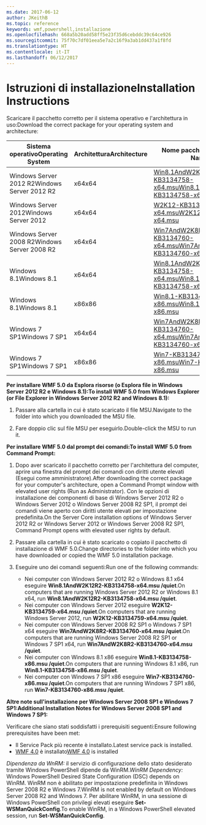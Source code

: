 ```yaml
---
ms.date: 2017-06-12
author: JKeithB
ms.topic: reference
keywords: wmf,powershell,installazione
ms.openlocfilehash: 668a5b20add58ff5e23f35d6cebddc39c64ce926
ms.sourcegitcommit: 75f70c7df01eea5e7a2c16f9a3ab1dd437a1f8fd
ms.translationtype: HT
ms.contentlocale: it-IT
ms.lasthandoff: 06/12/2017
---
```

# <a name="installation-instructions"></a><span data-ttu-id="0bd0d-102">Istruzioni di installazione</span><span class="sxs-lookup"><span data-stu-id="0bd0d-102">Installation Instructions</span></span>

<span data-ttu-id="0bd0d-103">Scaricare il pacchetto corretto per il sistema operativo e l'architettura in uso:</span><span class="sxs-lookup"><span data-stu-id="0bd0d-103">Download the correct package for your operating system and architecture:</span></span>

| <span data-ttu-id="0bd0d-104">Sistema operativo</span><span class="sxs-lookup"><span data-stu-id="0bd0d-104">Operating System</span></span>       | <span data-ttu-id="0bd0d-105">Architettura</span><span class="sxs-lookup"><span data-stu-id="0bd0d-105">Architecture</span></span> | <span data-ttu-id="0bd0d-106">Nome pacchetto</span><span class="sxs-lookup"><span data-stu-id="0bd0d-106">Package Name</span></span>              | 
|------------------------|--------------|---------------------------| 
| <span data-ttu-id="0bd0d-107">Windows Server 2012 R2</span><span class="sxs-lookup"><span data-stu-id="0bd0d-107">Windows Server 2012 R2</span></span> | <span data-ttu-id="0bd0d-108">x64</span><span class="sxs-lookup"><span data-stu-id="0bd0d-108">x64</span></span>      | [<span data-ttu-id="0bd0d-109">Win8.1AndW2K12R2-KB3134758-x64.msu</span><span class="sxs-lookup"><span data-stu-id="0bd0d-109">Win8.1AndW2K12R2-KB3134758-x64.msu</span></span>](http://go.microsoft.com/fwlink/?LinkId=717507) | 
| <span data-ttu-id="0bd0d-110">Windows Server 2012</span><span class="sxs-lookup"><span data-stu-id="0bd0d-110">Windows Server 2012</span></span>    | <span data-ttu-id="0bd0d-111">x64</span><span class="sxs-lookup"><span data-stu-id="0bd0d-111">x64</span></span>      | [<span data-ttu-id="0bd0d-112">W2K12-KB3134759-x64.msu</span><span class="sxs-lookup"><span data-stu-id="0bd0d-112">W2K12-KB3134759-x64.msu</span></span>](http://go.microsoft.com/fwlink/?LinkId=717506) | 
| <span data-ttu-id="0bd0d-113">Windows Server 2008 R2</span><span class="sxs-lookup"><span data-stu-id="0bd0d-113">Windows Server 2008 R2</span></span> | <span data-ttu-id="0bd0d-114">x64</span><span class="sxs-lookup"><span data-stu-id="0bd0d-114">x64</span></span>      | [<span data-ttu-id="0bd0d-115">Win7AndW2K8R2-KB3134760-x64.msu</span><span class="sxs-lookup"><span data-stu-id="0bd0d-115">Win7AndW2K8R2-KB3134760-x64.msu</span></span>](http://go.microsoft.com/fwlink/?LinkId=717504) |
| <span data-ttu-id="0bd0d-116">Windows 8.1</span><span class="sxs-lookup"><span data-stu-id="0bd0d-116">Windows 8.1</span></span>            | <span data-ttu-id="0bd0d-117">x64</span><span class="sxs-lookup"><span data-stu-id="0bd0d-117">x64</span></span>          | [<span data-ttu-id="0bd0d-118">Win8.1AndW2K12R2-KB3134758-x64.msu</span><span class="sxs-lookup"><span data-stu-id="0bd0d-118">Win8.1AndW2K12R2-KB3134758-x64.msu</span></span>](http://go.microsoft.com/fwlink/?LinkId=717507) |
| <span data-ttu-id="0bd0d-119">Windows 8.1</span><span class="sxs-lookup"><span data-stu-id="0bd0d-119">Windows 8.1</span></span>            | <span data-ttu-id="0bd0d-120">x86</span><span class="sxs-lookup"><span data-stu-id="0bd0d-120">x86</span></span>          | [<span data-ttu-id="0bd0d-121">Win8.1-KB3134758-x86.msu</span><span class="sxs-lookup"><span data-stu-id="0bd0d-121">Win8.1-KB3134758-x86.msu</span></span>](http://go.microsoft.com/fwlink/?LinkID=717963) |
| <span data-ttu-id="0bd0d-122">Windows 7 SP1</span><span class="sxs-lookup"><span data-stu-id="0bd0d-122">Windows 7 SP1</span></span>          | <span data-ttu-id="0bd0d-123">x64</span><span class="sxs-lookup"><span data-stu-id="0bd0d-123">x64</span></span>          | [<span data-ttu-id="0bd0d-124">Win7AndW2K8R2-KB3134760-x64.msu</span><span class="sxs-lookup"><span data-stu-id="0bd0d-124">Win7AndW2K8R2-KB3134760-x64.msu</span></span>](http://go.microsoft.com/fwlink/?LinkId=717504) |
| <span data-ttu-id="0bd0d-125">Windows 7 SP1</span><span class="sxs-lookup"><span data-stu-id="0bd0d-125">Windows 7 SP1</span></span>          | <span data-ttu-id="0bd0d-126">x86</span><span class="sxs-lookup"><span data-stu-id="0bd0d-126">x86</span></span>          | [<span data-ttu-id="0bd0d-127">Win7-KB3134760-x86.msu</span><span class="sxs-lookup"><span data-stu-id="0bd0d-127">Win7-KB3134760-x86.msu</span></span>](http://go.microsoft.com/fwlink/?LinkID=717962) |


<span data-ttu-id="0bd0d-128">**Per installare WMF 5.0 da Esplora risorse (o Esplora file in Windows Server 2012 R2 e Windows 8.1):**</span><span class="sxs-lookup"><span data-stu-id="0bd0d-128">**To install WMF 5.0 from Windows Explorer (or File Explorer in Windows Server 2012 R2 and Windows 8.1):**</span></span>

1. <span data-ttu-id="0bd0d-129">Passare alla cartella in cui è stato scaricato il file MSU.</span><span class="sxs-lookup"><span data-stu-id="0bd0d-129">Navigate to the folder into which you downloaded the MSU file.</span></span>

2. <span data-ttu-id="0bd0d-130">Fare doppio clic sul file MSU per eseguirlo.</span><span class="sxs-lookup"><span data-stu-id="0bd0d-130">Double-click the MSU to run it.</span></span>

<span data-ttu-id="0bd0d-131">**Per installare WMF 5.0 dal prompt dei comandi:**</span><span class="sxs-lookup"><span data-stu-id="0bd0d-131">**To install WMF 5.0 from Command Prompt:**</span></span> 

1. <span data-ttu-id="0bd0d-132">Dopo aver scaricato il pacchetto corretto per l'architettura del computer, aprire una finestra del prompt dei comandi con diritti utente elevati (Esegui come amministratore).</span><span class="sxs-lookup"><span data-stu-id="0bd0d-132">After downloading the correct package for your computer's architecture, open a Command Prompt window with elevated user rights (Run as Administrator).</span></span> <span data-ttu-id="0bd0d-133">Con le opzioni di installazione dei componenti di base di Windows Server 2012 R2 o Windows Server 2012 o Windows Server 2008 R2 SP1, il prompt dei comandi viene aperto con diritti utente elevati per impostazione predefinita.</span><span class="sxs-lookup"><span data-stu-id="0bd0d-133">On the Server Core installation options of Windows Server 2012 R2 or Windows Server 2012 or Windows Server 2008 R2 SP1, Command Prompt opens with elevated user rights by default.</span></span>

2. <span data-ttu-id="0bd0d-134">Passare alla cartella in cui è stato scaricato o copiato il pacchetto di installazione di WMF 5.0.</span><span class="sxs-lookup"><span data-stu-id="0bd0d-134">Change directories to the folder into which you have downloaded or copied the WMF 5.0 installation package.</span></span>

3. <span data-ttu-id="0bd0d-135">Eseguire uno dei comandi seguenti:</span><span class="sxs-lookup"><span data-stu-id="0bd0d-135">Run one of the following commands:</span></span>
    - <span data-ttu-id="0bd0d-136">Nei computer con Windows Server 2012 R2 o Windows 8.1 x64 eseguire **Win8.1AndW2K12R2-KB3134758-x64.msu /quiet**.</span><span class="sxs-lookup"><span data-stu-id="0bd0d-136">On computers that are running Windows Server 2012 R2 or Windows 8.1 x64, run **Win8.1AndW2K12R2-KB3134758-x64.msu /quiet**.</span></span>
    - <span data-ttu-id="0bd0d-137">Nei computer con Windows Server 2012 eseguire **W2K12-KB3134759-x64.msu /quiet**.</span><span class="sxs-lookup"><span data-stu-id="0bd0d-137">On computers that are running Windows Server 2012, run **W2K12-KB3134759-x64.msu /quiet**.</span></span>
    - <span data-ttu-id="0bd0d-138">Nei computer con Windows Server 2008 R2 SP1 o Windows 7 SP1 x64 eseguire **Win7AndW2K8R2-KB3134760-x64.msu /quiet**.</span><span class="sxs-lookup"><span data-stu-id="0bd0d-138">On computers that are running Windows Server 2008 R2 SP1 or Windows 7 SP1 x64, run **Win7AndW2K8R2-KB3134760-x64.msu /quiet**.</span></span>
    - <span data-ttu-id="0bd0d-139">Nei computer con Windows 8.1 x86 eseguire **Win8.1-KB3134758-x86.msu /quiet**.</span><span class="sxs-lookup"><span data-stu-id="0bd0d-139">On computers that are running Windows 8.1 x86, run **Win8.1-KB3134758-x86.msu /quiet**.</span></span>
    - <span data-ttu-id="0bd0d-140">Nei computer con Windows 7 SP1 x86 eseguire **Win7-KB3134760-x86.msu /quiet**.</span><span class="sxs-lookup"><span data-stu-id="0bd0d-140">On computers that are running Windows 7 SP1 x86, run **Win7-KB3134760-x86.msu /quiet**.</span></span>

<span data-ttu-id="0bd0d-141">**Altre note sull'installazione per Windows Server 2008 SP1 e Windows 7 SP1:**</span><span class="sxs-lookup"><span data-stu-id="0bd0d-141">**Additional Installation Notes for Windows Server 2008 SP1 and Windows 7 SP1:**</span></span>

<span data-ttu-id="0bd0d-142">Verificare che siano stati soddisfatti i prerequisiti seguenti:</span><span class="sxs-lookup"><span data-stu-id="0bd0d-142">Ensure following prerequisites have been met:</span></span>
- <span data-ttu-id="0bd0d-143">Il Service Pack più recente è installato.</span><span class="sxs-lookup"><span data-stu-id="0bd0d-143">Latest service pack is installed.</span></span>
- <span data-ttu-id="0bd0d-144">[WMF 4.0](http://www.microsoft.com/en-us/download/details.aspx?id=40855) è installato</span><span class="sxs-lookup"><span data-stu-id="0bd0d-144">[WMF 4.0](http://www.microsoft.com/en-us/download/details.aspx?id=40855) is installed</span></span>

<span data-ttu-id="0bd0d-145">*Dipendenza da WnRM:* il servizio di configurazione dello stato desiderato tramite Windows PowerShell dipende da WinRM.</span><span class="sxs-lookup"><span data-stu-id="0bd0d-145">*WinRM Dependency:* Windows PowerShell Desired State Configuration (DSC) depends on WinRM.</span></span> <span data-ttu-id="0bd0d-146">WinRM non è abilitato per impostazione predefinita in Windows Server 2008 R2 e Windows 7.</span><span class="sxs-lookup"><span data-stu-id="0bd0d-146">WinRM is not enabled by default on Windows Server 2008 R2 and Windows 7.</span></span> <span data-ttu-id="0bd0d-147">Per abilitare WinRM, in una sessione di Windows PowerShell con privilegi elevati eseguire **Set-WSManQuickConfig**.</span><span class="sxs-lookup"><span data-stu-id="0bd0d-147">To enable WinRM, in a Windows PowerShell elevated session, run **Set-WSManQuickConfig**.</span></span>


